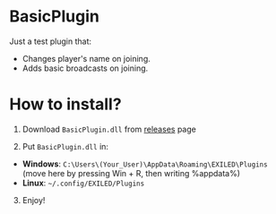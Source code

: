 # BasicPlugin
Just a test plugin that:
- Changes player's name on joining. 
- Adds basic broadcasts on joining. 

# How to install?

1. Download ``BasicPlugin.dll`` from [releases](https://github.com/Dogel-ai/BasicPlugin/releases) page

2. Put ``BasicPlugin.dll`` in:
 - <b>Windows</b>: ``C:\Users\(Your_User)\AppData\Roaming\EXILED\Plugins`` (move here by pressing Win + R, then writing %appdata%)
 - <b>Linux</b>: ``~/.config/EXILED/Plugins``
 
3. Enjoy! 
